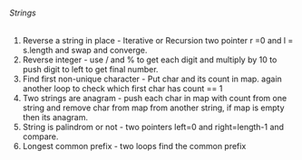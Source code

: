 ###### Strings
1. Reverse a string in place - Iterative or Recursion two pointer r =0 and l = s.length and swap and converge.
2. Reverse integer - use / and % to get each digit and multiply by 10 to push digit to left to get final number.
3. Find first non-unique character - Put char and its count in map. again another loop to check which first char has count == 1
4. Two strings are anagram - push each char in map with count from one string and remove char from map from another string, if map is empty then its anagram.
5. String is palindrom or not - two pointers left=0 and right=length-1 and compare.
6. Longest common prefix - two loops find the common prefix
